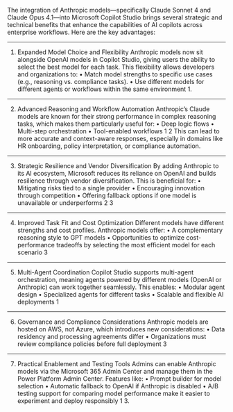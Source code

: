 The integration of Anthropic models—specifically Claude Sonnet 4 and Claude Opus 4.1—into Microsoft Copilot Studio brings several strategic and technical benefits that enhance the capabilities of AI copilots across enterprise workflows. Here are the key advantages:

---

1. Expanded Model Choice and Flexibility
Anthropic models now sit alongside OpenAI models in Copilot Studio, giving users the ability to select the best model for each task. This flexibility allows developers and organizations to:
• Match model strengths to specific use cases (e.g., reasoning vs. compliance tasks).
• Use different models for different agents or workflows within the same environment 1.

---

2. Advanced Reasoning and Workflow Automation
Anthropic’s Claude models are known for their strong performance in complex reasoning tasks, which makes them particularly useful for:
• Deep logic flows
• Multi-step orchestration
• Tool-enabled workflows 1 2
This can lead to more accurate and context-aware responses, especially in domains like HR onboarding, policy interpretation, or compliance automation.

---

3. Strategic Resilience and Vendor Diversification
By adding Anthropic to its AI ecosystem, Microsoft reduces its reliance on OpenAI and builds resilience through vendor diversification. This is beneficial for:
• Mitigating risks tied to a single provider
• Encouraging innovation through competition
• Offering fallback options if one model is unavailable or underperforms 2 3

---

4. Improved Task Fit and Cost Optimization
Different models have different strengths and cost profiles. Anthropic models offer:
• A complementary reasoning style to GPT models
• Opportunities to optimize cost-performance tradeoffs by selecting the most efficient model for each scenario 3

---

5. Multi-Agent Coordination
Copilot Studio supports multi-agent orchestration, meaning agents powered by different models (OpenAI or Anthropic) can work together seamlessly. This enables:
• Modular agent design
• Specialized agents for different tasks
• Scalable and flexible AI deployments 1

---

6. Governance and Compliance Considerations
Anthropic models are hosted on AWS, not Azure, which introduces new considerations:
• Data residency and processing agreements differ
• Organizations must review compliance policies before full deployment 3

---

7. Practical Enablement and Testing Tools
Admins can enable Anthropic models via the Microsoft 365 Admin Center and manage them in the Power Platform Admin Center. Features like:
• Prompt builder for model selection
• Automatic fallback to OpenAI if Anthropic is disabled
• A/B testing support for comparing model performance make it easier to experiment and deploy responsibly 1 3.
